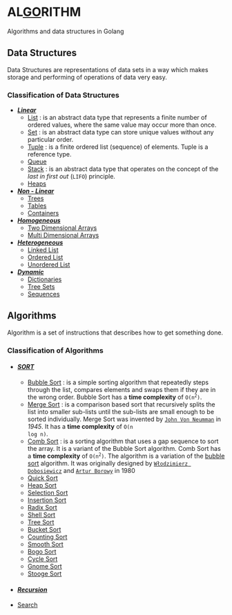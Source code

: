 # AL[GO](#)RITHM
Algorithms and data structures in Golang

## Data Structures

Data Structures are representations of data sets in a way which makes storage and performing of operations of data very easy.

### Classification of Data Structures

- _**[Linear](src/data_structures/linear)**_
  - [List](src/data_structures/linear/list/list.go) : is an abstract data type that represents a finite number of ordered values, where the same value may occur more than once.
  - [Set](src/data_structures/linear/set/set.go) : is an abstract data type can store unique values without any particular order.
  - [Tuple](src/data_structures/linear/tuple/tuple.go) : is a finite ordered list (sequence) of elements. Tuple is a reference type.
  - [Queue](src/data_structures/linear/queue/queue.go)
  - [Stack](src/data_structures/linear/stack/stack.go) : is an abstract data type that operates on the concept of the _last in first out_ (`LIFO`) principle.
  - [Heaps](#)
- _**[Non - Linear](#)**_
  - [Trees](#)
  - [Tables](#)
  - [Containers](#)
- _**[Homogeneous](#)**_
  - [Two Dimensional Arrays](#)
  - [Multi Dimensional Arrays](#)
- _**[Heterogeneous](#)**_
  - [Linked List](#)
  - [Ordered List](#)
  - [Unordered List](#)
- _**[Dynamic](#)**_
  - [Dictionaries](#)
  - [Tree Sets](#)
  - [Sequences](#)

## Algorithms

Algorithm is a set of instructions that describes how to get something done.

### Classification of Algorithms

- #### [*SORT*](src/algorithms/sort)
  - [Bubble Sort](src/algorithms/sort/bubbleSort/bubbleSort.go) : is a simple sorting algorithm that repeatedly steps through the list, compares elements and swaps them if they are in the wrong order. Bubble Sort has a **time complexity** of <code>O(n<sup>2</sup>)</code>.
  - [Merge Sort](src/algorithms/sort/mergeSort/mergeSort.go) : is a comparison based sort that recursively splits the list into smaller sub-lists until the sub-lists are small enough to be sorted individually. Merge Sort was invented by [`John Von Neumman`](https://en.wikipedia.org/wiki/John_von_Neumann) in _1945_. It has a **time complexity** of <code>O(n log n)</code>.
  - [Comb Sort](#) : is a sorting algorithm that uses a gap sequence to sort the array. It is a variant of the Bubble Sort algorithm. Comb Sort has a **time complexity** of <code>O(n<sup>2</sup>)</code>. The algorithm is a variation of the [bubble sort](src/algorithms/sort/bubbleSort/bubbleSort.go) algorithm. It was originally designed by [`Włodzimierz Dobosiewicz`](#) and [`Artur Borowy`](#) in 1980
  - [Quick Sort](#)
  - [Heap Sort](#)
  - [Selection Sort](#)
  - [Insertion Sort](#)
  - [Radix Sort](#)
  - [Shell Sort](#)
  - [Tree Sort](#)
  - [Bucket Sort](#)
  - [Counting Sort](#)
  - [Smooth Sort](#)
  - [Bogo Sort](#)
  - [Cycle Sort](#)
  - [Gnome Sort](#)
  - [Stooge Sort](#)
- #### [*Recursion*](#)
- [Search](#)
